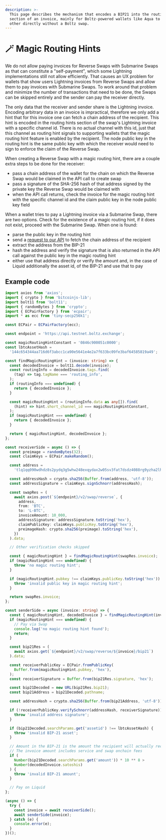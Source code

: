 ```yaml
---
description: >-
  This page describes the mechanism that encodes a BIP21 into the routing hints
  section of an invoice, mainly for Boltz-powered wallets like Aqua to pay each
  other directly without a Boltz swap.
---
```


# 🪄 Magic Routing Hints

We do not allow paying invoices for Reverse Swaps with Submarine Swaps as that can constitute a "self-payment", which some Lightning implementations still not allow efficiently. That causes an UX problem for wallets that show users Lightning invoices from Reverse Swaps and allow them to pay invoices with Submarine Swaps. To work around that problem and minimize the number of transactions that need to be done, the Swaps can be skipped entirely and the sender can pay the receiver directly.

The only data that the receiver and sender share is the Lightning invoice. Encoding arbitrary data in an invoice is impractical, therefore we only add a hint that for this invoice one can fetch a chain address of the recipient. This hint is encoded in the routing hints section of the swap's Lightning invoice with a specific channel id. There is no actual channel with this id, just that this channel as routing hint signals to supporting wallets that the magic routing hint feature is enabled by the recipient. The node public key in the routing hint is the same public key with which the receiver would need to sign to enforce the claim of the Reverse Swap.

When creating a Reverse Swap with a magic routing hint, there are a couple extra steps to be done for the receiver:

* pass a chain address of the wallet for the chain on which the Reverse Swap would be claimed in the API call to create swap
* pass a signature of the SHA-256 hash of that address signed by the private key the Reverse Swap would be claimed with
* when the API call returns, check the invoice for the magic routing hint with the specific channel id and the claim public key in the node public key field

When a wallet tries to pay a Lightning invoice via a Submarine Swap, there are two options. Check for the existence of a magic routing hint, if it does not exist, proceed with the Submarine Swap. When one is found:

* parse the public key in the routing hint
* send a [request to our API](https://api.boltz.exchange/swagger#/Reverse/get_swap_reverse__invoice__bip21) to fetch the chain address of the recipient
* extract the address from the BIP-21
* hash the address and verify the signature that is also returned in the API call against the public key in the magic routing hint
* either use that address directly or verify the amount and, in the case of Liquid additionally the asset id, of the BIP-21 and use that to pay

## Example code

```typescript
import axios from 'axios';
import { crypto } from 'bitcoinjs-lib';
import bolt11 from 'bolt11';
import { randomBytes } from 'crypto';
import { ECPairFactory } from 'ecpair';
import * as ecc from 'tiny-secp256k1';

const ECPair = ECPairFactory(ecc);

const endpoint = 'https://api.testnet.boltz.exchange';

const magicRoutingHintConstant = '0846c900051c0000';
const lbtcAssetHash =
  '144c654344aa716d6f3abcc1ca90e5641e4e2a7f633bc09fe3baf64585819a49';

const findMagicRoutingHint = (invoice: string) => {
  const decodedInvoice = bolt11.decode(invoice);
  const routingInfo = decodedInvoice.tags.find(
    (tag) => tag.tagName === 'routing_info',
  );
  if (routingInfo === undefined) {
    return { decodedInvoice };
  }

  const magicRoutingHint = (routingInfo.data as any[]).find(
    (hint) => hint.short_channel_id === magicRoutingHintConstant,
  );
  if (magicRoutingHint === undefined) {
    return { decodedInvoice };
  }

  return { magicRoutingHint, decodedInvoice };
};

const receiverSide = async () => {
  const preimage = randomBytes(32);
  const claimKeys = ECPair.makeRandom();

  const address =
    'tlq1qq090wdhdz8s2pydq3g5whw248exqydax2w05sv3fat7dsdz4088rg9yzha2lh8rcr2wq4ek244ug77al8ps27shp59e588azj';

  const addressHash = crypto.sha256(Buffer.from(address, 'utf-8'));
  const addressSignature = claimKeys.signSchnorr(addressHash);

  const swapRes = (
    await axios.post(`${endpoint}/v2/swap/reverse`, {
      address,
      from: 'BTC',
      to: 'L-BTC',
      invoiceAmount: 10_000,
      addressSignature: addressSignature.toString('hex'),
      claimPublicKey: claimKeys.publicKey.toString('hex'),
      preimageHash: crypto.sha256(preimage).toString('hex'),
    })
  ).data;

  // Other verification checks skipped

  const { magicRoutingHint } = findMagicRoutingHint(swapRes.invoice);
  if (magicRoutingHint === undefined) {
    throw 'no magic routing hint';
  }

  if (magicRoutingHint.pubkey !== claimKeys.publicKey.toString('hex')) {
    throw 'invalid public key in magic routing hint';
  }

  return swapRes.invoice;
};

const senderSide = async (invoice: string) => {
  const { magicRoutingHint, decodedInvoice } = findMagicRoutingHint(invoice);
  if (magicRoutingHint === undefined) {
    // Pay via Swap
    console.log('no magic routing hint found');
    return;
  }

  const bip21Res = (
    await axios.get(`${endpoint}/v2/swap/reverse/${invoice}/bip21`)
  ).data;

  const receiverPublicKey = ECPair.fromPublicKey(
    Buffer.from(magicRoutingHint.pubkey, 'hex'),
  );
  const receiverSignature = Buffer.from(bip21Res.signature, 'hex');

  const bip21Decoded = new URL(bip21Res.bip21);
  const bip21Address = bip21Decoded.pathname;

  const addressHash = crypto.sha256(Buffer.from(bip21Address, 'utf-8'));

  if (!receiverPublicKey.verifySchnorr(addressHash, receiverSignature)) {
    throw 'invalid address signature';
  }

  if (bip21Decoded.searchParams.get('assetid') !== lbtcAssetHash) {
    throw 'invalid BIP-21 asset';
  }

  // Amount in the BIP-21 is the amount the recipient will actually receive
  // The invoice amount includes service and swap onchain fees
  if (
    Number(bip21Decoded.searchParams.get('amount')) * 10 ** 8 >
    Number(decodedInvoice.satoshis)
  ) {
    throw 'invalid BIP-21 amount';
  }

  // Pay on Liquid
};

(async () => {
  try {
    const invoice = await receiverSide();
    await senderSide(invoice);
  } catch (e) {
    console.error(e);
  }
})();
```
